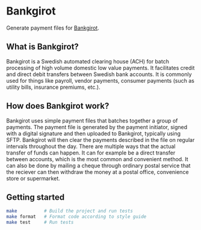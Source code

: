 # Bankgirot

Generate payment files for [Bankgirot](https://www.bankgirot.se/).


## What is Bankgirot?

Bankgirot is a Swedish automated clearing house (ACH) for batch processing of high volume domestic low value payments. It facilitates credit and direct debit transfers between Swedish bank accounts. It is commonly used for things like payroll, vendor payments, consumer payments (such as utility bills, insurance premiums, etc.).

## How does Bankgirot work?

Bankgirot uses simple payment files that batches together a group of payments. The payment file is generated by the payment initiator, signed with a digital signature and then uploaded to Bankgirot, typically using SFTP. Bankgirot will then clear the payments described in the file on regular intervals throughout the day. There are multiple ways that the actual transfer of funds can happen. It can for example be a direct transfer between accounts, which is the most common and convenient method. It can also be done by mailing a cheque through ordinary postal service that the reciever can then withdraw the money at a postal office, convenience store or supermarket.

## Getting started

```sh
make          # Build the project and run tests
make format   # Format code according to style guide
make test     # Run tests
```
